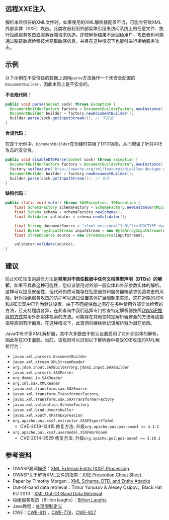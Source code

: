 ## 远程XXE注入

解析未经信任的XML文件时，如果使用的XML解析器配置不当，可能会导致XML外部实体（XXE）攻击。此类攻击利用外部实体引用来访问系统上的任意文件、执行拒绝服务攻击或服务器端请求伪造。即使解析结果不返回给用户，攻击者也可能通过脱链数据检索技术窃取敏感信息，并且在这种情况下也能够进行拒绝服务攻击。

## 示例

以下示例在不受信任的数据上调用`parse`方法操作一个未安全配置的`DocumentBuilder`，因此本质上是不安全的。

**不合规代码：**

```java
public void parse(Socket sock) throws Exception {
  DocumentBuilderFactory factory = DocumentBuilderFactory.newInstance();
  DocumentBuilder builder = factory.newDocumentBuilder();
  builder.parse(sock.getInputStream()); // 不安全
}
```

**合规代码：**

在这个示例中，`DocumentBuilder`在创建时禁用了DTD功能，从而增强了针对XXE攻击的安全性。

```java
public void disableDTDParse(Socket sock) throws Exception {
  DocumentBuilderFactory factory = DocumentBuilderFactory.newInstance();
  factory.setFeature("http://apache.org/xml/features/disallow-doctype-decl", true);
  DocumentBuilder builder = factory.newDocumentBuilder();
  builder.parse(sock.getInputStream()); // 安全
}
```

**缺陷代码：**

```java
public static void vuln() throws SAXException, IOException {
    final SchemaFactory schemaFactory = SchemaFactory.newInstance(XMLConstants.W3C_XML_SCHEMA_NS_URI);
    final Schema schema = schemaFactory.newSchema();
    final Validator validator = schema.newValidator();

    final String documentSource = "<?xml version=\"1.0\"?><!DOCTYPE document [ <!ENTITY entity SYSTEM \"file:///etc/passwd\"> ]><document>&entity;</document>";
    final ByteArrayInputStream inputStream = new ByteArrayInputStream(documentSource.getBytes(StandardCharsets.UTF_8));
    final StreamSource source = new StreamSource(inputStream);

    validator.validate(source);
}
```



## 建议

防止XXE攻击的最佳方法是**禁用对不信任数据中任何文档类型声明（DTDs）的解析**。如果不具备这种可能性，您应该禁用对外部一般实体和外部参数实体的解析。这样可以提高安全性，但代码仍然可能存在拒绝服务和服务器端请求伪造攻击的风险。针对拒绝服务攻击的防护可以通过设置实体扩展限制来实现，这在近期的JDK和JRE实现中已作为默认设置。由于不同提供商之间存在多种禁用外部实体检索的方法，且支持程度各异，在此查询中我们选择专门检查特定解析器按照[OWASP推荐的方式](https://cheatsheetseries.owasp.org/cheatsheets/XML_External_Entity_Prevention_Cheat_Sheet.html#java)禁用外部实体检索的方法。可能存在其他使特定解析器安全的方法与这些指导原则有所偏离，在这种情况下，此查询将继续标记该解析器为潜在危险。

Java中有许多XML解析器，其中大多数由于默认设置启用了对外部实体的解析，因此存在XXE漏洞。当前，该规则可以识别以下解析器中易受XXE攻击的XML解析行为：

- `javax.xml.parsers.DocumentBuilder`
- `javax.xml.stream.XMLStreamReader`
- `org.jdom.input.SAXBuilder`/`org.jdom2.input.SAXBuilder`
- `javax.xml.parsers.SAXParser`
- `org.dom4j.io.SAXReader`
- `org.xml.sax.XMLReader`
- `javax.xml.transform.sax.SAXSource`
- `javax.xml.transform.TransformerFactory`,
- `javax.xml.transform.sax.SAXTransformerFactory`
- `javax.xml.validation.SchemaFactory`
- `javax.xml.bind.Unmarshaller`
- `javax.xml.xpath.XPathExpression`
- `org.apache.poi.xssf.extractor.XSSFExportToXml`
  - CVE-2019-12415 修复方法: 升级`org.apache.poi:poi-ooxml >= 4.1.1`
- `org.apache.poi.xssf.usermodel.XSSFWorkbook`
  - CVE-2014-3529 修复方法: 升级`org.apache.poi:poi-ooxml >= 3.10.1`





## 参考资料

- OWASP漏洞描述：[XML External Entity (XXE) Processing](https://www.owasp.org/index.php/XML_External_Entity_(XXE)_Processing).
- OWASP关于解析XML文件的指南：[XXE Prevention Cheat Sheet](https://cheatsheetseries.owasp.org/cheatsheets/XML_External_Entity_Prevention_Cheat_Sheet.html#java).
- Paper by Timothy Morgen：[XML Schema, DTD, and Entity Attacks](https://research.nccgroup.com/2014/05/19/xml-schema-dtd-and-entity-attacks-a-compendium-of-known-techniques/)
- Out-of-band data retrieval：Timur Yunusov & Alexey Osipov，Black Hat EU 2013：[XML Out-Of-Band Data Retrieval](https://www.slideshare.net/qqlan/bh-ready-v4).
- 拒绝服务攻击（Billion laughs）：[Billion Laughs](https://en.wikipedia.org/wiki/Billion_laughs).
- Java教程：[处理限制定义](https://docs.oracle.com/javase/tutorial/jaxp/limits/limits.html)
- CWE：[CWE-611](https://cwe.mitre.org/data/definitions/611.html) ，[CWE-776](https://cwe.mitre.org/data/definitions/776.html)，[CWE-827](https://cwe.mitre.org/data/definitions/827.html)

